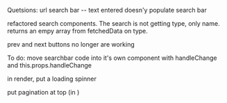 Quetsions:
url search bar -- text entered doesn'y populate search bar

refactored search components.  The search is not getting type, only name.  returns an empy array from fetchedData on type.

prev and next buttons no longer are working


To do:
move searchbar code into it's own component with handleChange and this.props.handleChange

in render, put a loading spinner

put pagination at top (in )